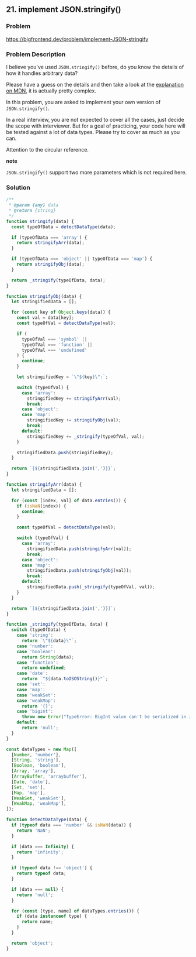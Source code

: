 ## 21. implement JSON.stringify()

### Problem

https://bigfrontend.dev/problem/implement-JSON-stringify

### Problem Description

I believe you've used `JSON.stringify()` before, do you know the details of how it handles arbitrary data?

Please have a guess on the details and then take a look at the [explanation on MDN](https://developer.mozilla.org/en-US/docs/Web/JavaScript/Reference/Global_Objects/JSON/stringify), it is actually pretty complex.

In this problem, you are asked to implement your own version of `JSON.stringify()`.

In a real interview, you are not expected to cover all the cases, just decide the scope with interviewer. But for a goal of practicing, your code here will be tested against a lot of data types. Please try to cover as much as you can.

Attention to the circular reference.

**note**

`JSON.stringify()` support two more parameters which is not required here.

### Solution

```js
/**
 * @param {any} data
 * @return {string}
 */
function stringify(data) {
  const typeOfData = detectDataType(data);

  if (typeOfData === 'array') {
    return stringifyArr(data);
  }

  if (typeOfData === 'object' || typeOfData === 'map') {
    return stringifyObj(data);
  }

  return _stringify(typeOfData, data);
}

function stringifyObj(data) {
  let stringifiedData = [];

  for (const key of Object.keys(data)) {
    const val = data[key];
    const typeOfVal = detectDataType(val);

    if (
      typeOfVal === 'symbol' ||
      typeOfVal === 'function' ||
      typeOfVal === 'undefined'
    ) {
      continue;
    }

    let stringifiedKey = `\"${key}\":`;

    switch (typeOfVal) {
      case 'array':
        stringifiedKey += stringifyArr(val);
        break;
      case 'object':
      case 'map':
        stringifiedKey += stringifyObj(val);
        break;
      default:
        stringifiedKey += _stringify(typeOfVal, val);
    }

    stringifiedData.push(stringifiedKey);
  }

  return `{${stringifiedData.join(',')}}`;
}

function stringifyArr(data) {
  let stringifiedData = [];

  for (const [index, val] of data.entries()) {
    if (isNaN(index)) {
      continue;
    }

    const typeOfVal = detectDataType(val);

    switch (typeOfVal) {
      case 'array':
        stringifiedData.push(stringifyArr(val));
        break;
      case 'object':
      case 'map':
        stringifiedData.push(stringifyObj(val));
        break;
      default:
        stringifiedData.push(_stringify(typeOfVal, val));
    }
  }

  return `[${stringifiedData.join(',')}]`;
}

function _stringify(typeOfData, data) {
  switch (typeOfData) {
    case 'string':
      return `\"${data}\"`;
    case 'number':
    case 'boolean':
      return String(data);
    case 'function':
      return undefined;
    case 'date':
      return `"${data.toISOString()}"`;
    case 'set':
    case 'map':
    case 'weakSet':
    case 'weakMap':
      return '{}';
    case 'bigint':
      throw new Error("TypeError: BigInt value can't be serialized in JSON");
    default:
      return 'null';
  }
}

const dataTypes = new Map([
  [Number, 'number'],
  [String, 'string'],
  [Boolean, 'boolean'],
  [Array, 'array'],
  [ArrayBuffer, 'arraybuffer'],
  [Date, 'date'],
  [Set, 'set'],
  [Map, 'map'],
  [WeakSet, 'weakSet'],
  [WeakMap, 'weakMap'],
]);

function detectDataType(data) {
  if (typeof data === 'number' && isNaN(data)) {
    return 'NaN';
  }

  if (data === Infinity) {
    return 'infinity';
  }

  if (typeof data !== 'object') {
    return typeof data;
  }

  if (data === null) {
    return 'null';
  }

  for (const [type, name] of dataTypes.entries()) {
    if (data instanceof type) {
      return name;
    }
  }

  return 'object';
}
```
